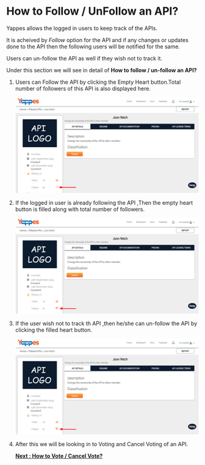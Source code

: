 How to Follow / UnFollow an API?
================================

Yappes allows the logged in users to keep track of the APIs. 

It is acheived by *Follow* option for the API and if any changes or updates done to the
API then the following users will be notified for the same. 

Users can un-follow the API as well if they wish not to track it.

Under this section we will see in detail of **How to follow / un-follow an
API?**

1.  Users can Follow the API by clicking the Empty Heart button.Total
    number of followers of this API is also displayed here.

    ![](images/social/follow_unfollow_follow_click_01.png)

2.  If the logged in user is already following the API ,Then the empty
    heart button is filled along with total number of followers.

    ![](images/social/follow_unfollow_following_02.png)

3.  If the user wish not to track th API ,then he/she can un-follow the
    API by clicking the filled heart button.

    ![](images/social/follow_unfollow_following_02.png)

4.  After this we will be looking in to Voting and Cancel Voting of an
    API.
    
    [**Next : How to Vote / Cancel Vote?**](vote_cancelvote_api.md)
